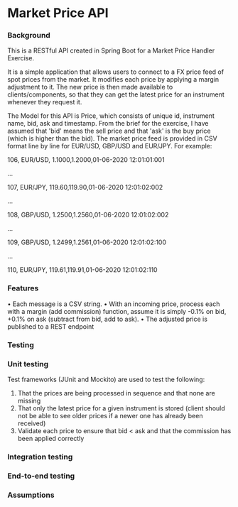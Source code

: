 # Market Price API

### Background

This is a RESTful API created in Spring Boot for a Market Price Handler Exercise.

It is a simple application that allows users to connect to a FX price feed of spot prices from the market. It modifies each price by applying a margin adjustment to it.
The new price is then made available to clients/components, so that they can get the latest price for an instrument whenever they request it.

The Model for this API is Price, which consists of unique id, instrument name, bid, ask and timestamp. From the brief for the exercise, I have assumed that 'bid' means the sell price and that 'ask' is the buy price (which is higher than the bid).
The market price feed  is provided in CSV format line by line for EUR/USD, GBP/USD and EUR/JPY. For example:

106, EUR/USD, 1.1000,1.2000,01-06-2020 12:01:01:001 

…

107, EUR/JPY, 119.60,119.90,01-06-2020 12:01:02:002 

…

108, GBP/USD, 1.2500,1.2560,01-06-2020 12:01:02:002

…

109, GBP/USD, 1.2499,1.2561,01-06-2020 12:01:02:100

…

110, EUR/JPY, 119.61,119.91,01-06-2020 12:01:02:110


### Features

•	Each message is a CSV string.
•	With an incoming price, process each with a margin (add commission) function, assume it is simply  -0.1% on bid, +0.1% on ask (subtract from bid, add to ask).
•	The adjusted price is published to a REST endpoint

### Testing
### Unit testing 

Test frameworks (JUnit and Mockito) are used to test the following:

1)	That the prices are being processed in sequence and that none are missing
2)	That only the latest price for a given instrument is stored (client should not be able to see older prices if a newer one has already been received)
3)	Validate each price to ensure that bid < ask and that the commission has been applied correctly

### Integration testing

### End-to-end testing

### Assumptions




